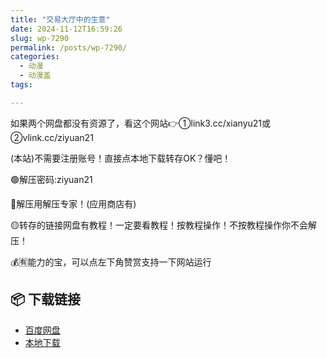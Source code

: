 ```yaml
---
title: "交易大厅中的生意"
date: 2024-11-12T16:59:26
slug: wp-7290
permalink: /posts/wp-7290/
categories:
  - 动漫
  - 动漫盖
tags:

---
```


如果两个网盘都没有资源了，看这个网站👉①link3.cc/xianyu21或②vlink.cc/ziyuan21

(本站)不需要注册账号！直接点本地下载转存OK？懂吧！

🟢解压密码:ziyuan21

🔵解压用解压专家！(应用商店有)

🟡转存的链接网盘有教程！一定要看教程！按教程操作！不按教程操作你不会解压！

💰🈶能力的宝，可以点左下角赞赏支持一下网站运行

## 📦 下载链接
- [百度网盘](https://blziyuan21.com/pay-download/7290?key=93ee73ddf1&down_id=0)
- [本地下载](https://blziyuan21.com/pay-download/7290?key=93ee73ddf1&down_id=1)

